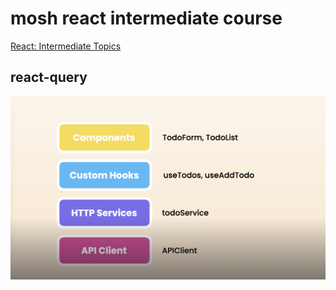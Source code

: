 # mosh react intermediate course

[React: Intermediate Topics](https://codewithmosh.com/p/ultimate-react-part2)

## react-query

![img](https://github.com/tkhwang/tkhwang-etc/blob/master/img/2023/05/http-serfice.jpg?raw=true)
